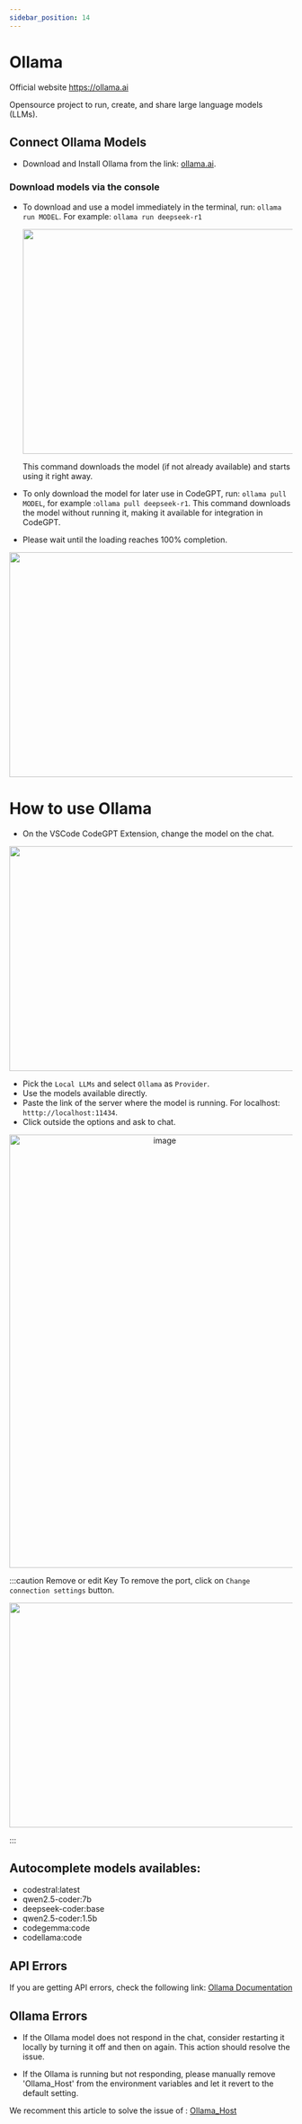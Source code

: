 ```yaml
---
sidebar_position: 14
---
```


# Ollama

Official website https://ollama.ai

Opensource project to run, create, and share large language models (LLMs).
## Connect Ollama Models
- Download and Install Ollama from the link: [ollama.ai](https://ollama.ai/).


### Download models via the console
- To download and use a model immediately in the terminal, run: `ollama run MODEL`. For example: `ollama run deepseek-r1`

   <p align="center"><img width="550" height="400" src="https://github.com/user-attachments/assets/258d5faa-3d8c-4198-aabe-5378b3bf3aae"/></p>
   This command downloads the model (if not already available) and starts using it right away.

- To only download the model for later use in CodeGPT, run: `ollama pull MODEL`, for example :`ollama pull deepseek-r1`.
  This command downloads the model without running it, making it available for integration in CodeGPT.
- Please wait until the loading reaches 100% completion.
<p align="center"><img width="550" height="400" src="https://github.com/user-attachments/assets/11bc56a1-62d1-46ad-96cd-465a325b2c7c"/></p>


# How to use Ollama

- On the VSCode CodeGPT Extension, change the model on the chat.

<p align="center"><img width="550" height="400" src="https://github.com/user-attachments/assets/654fde38-2dac-453c-9769-830a70086504"/></p>

- Pick the `Local LLMs` and select `Ollama` as `Provider`.
- Use the models available directly.
- Paste the link of the server where the model is running. For localhost: `htttp://localhost:11434`. 
- Click outside the options and ask to chat.

<p align="center"><img width="537" height="771" alt="image" src="https://github.com/user-attachments/assets/6471e45a-b971-41cf-9033-fbf538c1e800" /></p>


:::caution Remove or edit Key
To remove the port, click on `Change connection settings` button.
 <p align="center"><img width="550" height="400" src="https://github.com/user-attachments/assets/b32595a0-47de-4f9b-804b-3d6188fb1027"/></p>
:::
 

## Autocomplete models availables:
- codestral:latest
- qwen2.5-coder:7b
- deepseek-coder:base
- qwen2.5-coder:1.5b
- codegemma:code
- codellama:code

## API Errors
If you are getting API errors, check the following link: [Ollama Documentation](https://ollama.ai/)

## Ollama Errors
- If the Ollama model does not respond in the chat, consider restarting it locally by turning it off and then on again. This action should resolve the issue.
 
- If the Ollama is running but not responding, please manually remove 'Ollama_Host' from the environment variables and let it revert to the default setting.
    
We recomment this article to solve the issue of : [Ollama_Host](https://insights.codegpt.co/codegpt-wsl-ollama-setup-guide) 

 


